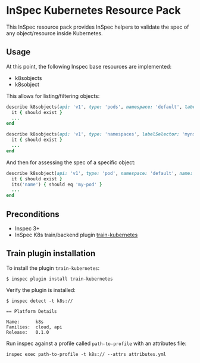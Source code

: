 # InSpec Kubernetes Resource Pack

This InSpec resource pack provides InSpec helpers to validate the spec of any object/resource inside Kubernetes.

## Usage

At this point, the following Inspec base resources are implemented:

- k8sobjects
- k8sobject

This allows for listing/filtering objects:

```ruby
describe k8sobjects(api: 'v1', type: 'pods', namespace: 'default', labelSelector: 'run=nginx') do
  it { should exist }
  ...
end
```

```ruby
describe k8sobjects(api: 'v1', type: 'namespaces', labelSelector: 'myns=prod') do
  it { should exist }
  ...
end
```

And then for assessing the spec of a specific object:

```ruby
describe k8sobject(api: 'v1', type: 'pod', namespace: 'default', name: 'my-pod') do
  it { should exist }
  its('name') { should eq 'my-pod' }
  ...
end
```

## Preconditions

- Inspec 3+
- InSpec K8s train/backend plugin [train-kubernetes](https://github.com/bgeesaman/train-kubernetes)

## Train plugin installation

To install the plugin `train-kubernetes`:

```
$ inspec plugin install train-kubernetes
```

Verify the plugin is installed:

```
$ inspec detect -t k8s://

== Platform Details

Name:      k8s
Families:  cloud, api
Release:   0.1.0
```

Run inspec against a profile called `path-to-profile` with an attributes file: 
```
inspec exec path-to-profile -t k8s:// --attrs attributes.yml
```
